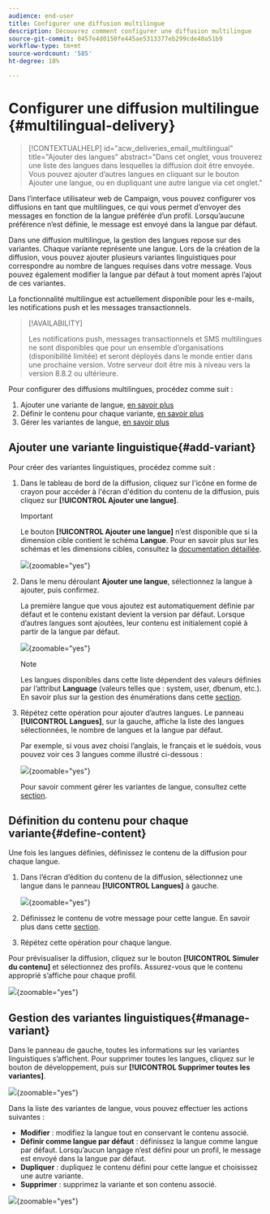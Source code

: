```yaml
---
audience: end-user
title: Configurer une diffusion multilingue
description: Découvrez comment configurer une diffusion multilingue
source-git-commit: 0457e4d0150fe445ae5313377eb299cde40a51b9
workflow-type: tm+mt
source-wordcount: '585'
ht-degree: 18%

---
```


# Configurer une diffusion multilingue {#multilingual-delivery}

>[!CONTEXTUALHELP]
>id="acw_deliveries_email_multilingual"
>title="Ajouter des langues"
>abstract="Dans cet onglet, vous trouverez une liste des langues dans lesquelles la diffusion doit être envoyée. Vous pouvez ajouter d’autres langues en cliquant sur le bouton Ajouter une langue, ou en dupliquant une autre langue via cet onglet."

Dans l’interface utilisateur web de Campaign, vous pouvez configurer vos diffusions en tant que multilingues, ce qui vous permet d’envoyer des messages en fonction de la langue préférée d’un profil. Lorsqu’aucune préférence n’est définie, le message est envoyé dans la langue par défaut.

Dans une diffusion multilingue, la gestion des langues repose sur des variantes. Chaque variante représente une langue. Lors de la création de la diffusion, vous pouvez ajouter plusieurs variantes linguistiques pour correspondre au nombre de langues requises dans votre message. Vous pouvez également modifier la langue par défaut à tout moment après l’ajout de ces variantes.

La fonctionnalité multilingue est actuellement disponible pour les e-mails, les notifications push et les messages transactionnels.

>[!AVAILABILITY]
>
>Les notifications push, messages transactionnels et SMS multilingues ne sont disponibles que pour un ensemble d’organisations (disponibilité limitée) et seront déployés dans le monde entier dans une prochaine version. Votre serveur doit être mis à niveau vers la version 8.8.2 ou ultérieure.

Pour configurer des diffusions multilingues, procédez comme suit :

1. Ajouter une variante de langue, [en savoir plus](#add-variant)
1. Définir le contenu pour chaque variante, [en savoir plus](#define-content)
1. Gérer les variantes de langue, [en savoir plus](#manage-variant)

## Ajouter une variante linguistique{#add-variant}

Pour créer des variantes linguistiques, procédez comme suit :

1. Dans le tableau de bord de la diffusion, cliquez sur l&#39;icône en forme de crayon pour accéder à l&#39;écran d&#39;édition du contenu de la diffusion, puis cliquez sur **[!UICONTROL Ajouter une langue]**.

   >[!IMPORTANT]
   >
   >Le bouton **[!UICONTROL Ajouter une langue]** n’est disponible que si la dimension cible contient le schéma **Langue**. Pour en savoir plus sur les schémas et les dimensions cibles, consultez la [documentation détaillée](../audience/targeting-dimensions.md).

   ![](assets/edit-content_2.png){zoomable="yes"}

1. Dans le menu déroulant **Ajouter une langue**, sélectionnez la langue à ajouter, puis confirmez.

   La première langue que vous ajoutez est automatiquement définie par défaut et le contenu existant devient la version par défaut. Lorsque d’autres langues sont ajoutées, leur contenu est initialement copié à partir de la langue par défaut.

   ![](assets/edit-content_3.png){zoomable="yes"}

   >[!NOTE]
   >
   >Les langues disponibles dans cette liste dépendent des valeurs définies par l’attribut **Language** (valeurs telles que : system, user, dbenum, etc.). En savoir plus sur la gestion des énumérations dans cette [section](../administration/enumerations.md).

1. Répétez cette opération pour ajouter d’autres langues. Le panneau **[!UICONTROL Langues]**, sur la gauche, affiche la liste des langues sélectionnées, le nombre de langues et la langue par défaut.

   Par exemple, si vous avez choisi l’anglais, le français et le suédois, vous pouvez voir ces 3 langues comme illustré ci-dessous :

   ![](assets/edit-content_9.png){zoomable="yes"}

   Pour savoir comment gérer les variantes de langue, consultez cette [section](#manage-variant).

## Définition du contenu pour chaque variante{#define-content}

Une fois les langues définies, définissez le contenu de la diffusion pour chaque langue.

1. Dans l’écran d’édition du contenu de la diffusion, sélectionnez une langue dans le panneau **[!UICONTROL Langues]** à gauche.

   ![](assets/edit-content_11.png){zoomable="yes"}

1. Définissez le contenu de votre message pour cette langue. En savoir plus dans cette [section](../msg/create-deliveries.md).

1. Répétez cette opération pour chaque langue.

<!--
>[!BEGINTABS]

>[!TAB Email delivery]

1. From the delivery content edition screen, choose a language and click the **[!UICONTROL Edit email body]** button. You can also hover over the email preview and select **[!UICONTROL Open email designer]**.

    ![](assets/edit-content_11.png){zoomable="yes"}

1. Define the content of your email for this language. [Read more](../email/get-started-email-designer.md#start-authoring)

1. Repeat this operation for each language.

>[!TAB SMS delivery]

1. From the delivery content edition screen, choose a language.

1. Edit the content of the SMS message for this language. [Read more](../sms/create-sms.md)

    ![](assets/edit-content_11-sms.png){zoomable="yes"}

1. Repeat this operation for each language.

>[!ENDTABS]

-->

Pour prévisualiser la diffusion, cliquez sur le bouton **[!UICONTROL Simuler du contenu]** et sélectionnez des profils. Assurez-vous que le contenu approprié s’affiche pour chaque profil.

![](assets/edit-content_5.png){zoomable="yes"}

## Gestion des variantes linguistiques{#manage-variant}

Dans le panneau de gauche, toutes les informations sur les variantes linguistiques s’affichent. Pour supprimer toutes les langues, cliquez sur le bouton de développement, puis sur **[!UICONTROL Supprimer toutes les variantes]**.

![](assets/edit-content_13.png){zoomable="yes"}

Dans la liste des variantes de langue, vous pouvez effectuer les actions suivantes :

* **Modifier** : modifiez la langue tout en conservant le contenu associé.
* **Définir comme langue par défaut** : définissez la langue comme langue par défaut. Lorsqu’aucun langage n’est défini pour un profil, le message est envoyé dans la langue par défaut.
* **Dupliquer** : dupliquez le contenu défini pour cette langue et choisissez une autre variante.
* **Supprimer** : supprimez la variante et son contenu associé.

![](assets/edit-content_13-sms.png){zoomable="yes"}


